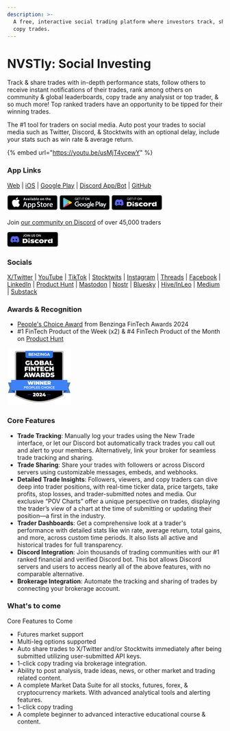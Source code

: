 ```yaml
---
description: >-
  A free, interactive social trading platform where investors track, share, &
  copy trades.
---
```


# NVSTly: Social Investing

Track & share trades with in-depth performance stats, follow others to receive instant notifications of their trades, rank among others on community & global leaderboards, copy trade any analysist or top trader, & so much more! Top ranked traders have an opportunity to be tipped for their winning trades.

The #1 tool for traders on social media. Auto post your trades to social media such as Twitter, Discord, & Stocktwits with an optional delay, include your stats such as win rate & average return.

{% embed url="https://youtu.be/usMjT4vcewY" %}

### App Links

[Web](https://nvstly.com) | [iOS](https://nvstly.com/go/ios) | [Google Play](https://nvstly.com/go/android) | [Discord App/Bot](https://nvstly.com/go/bot) | [GitHub](https://nvstly.com/go/github)

[ ![](<.gitbook/assets/app_store (1).png>)](https://nvstly.com/go/ios) [  ![](<.gitbook/assets/google_play (1).png>)](https://nvstly.com/go/android)   [![](.gitbook/assets/discord_app.png)](https://nvstly.com/go/bot)\
\
Join [our community on Discord](https://discord.gg/nvstly) of over 45,000 traders

[ ![](.gitbook/assets/discord_server.png)](https://nvstly.com/go/discord)

### Socials

[X/Twitter](https://nvstly.com/go/x) | [YouTube](https://nvstly.com/go/youtube) | [TikTok](https://nvstly.com/go/tiktok) | [Stocktwits](https://nvstly.com/go/stocktwits) | [Instagram](https://nvstly.com/go/instagram) | [Threads](https://nvstly.com/go/threads) | [Facebook](https://nvstly.com/go/facebook) | [LinkedIn](https://nvstly.com/go/linkedin) | [Product Hunt](https://nvstly.com/go/producthunt) | [Mastodon](https://nvstly.com/go/mastodon) | [Nostr](https://nvstly.com/go/nostr) | [Bluesky](https://nvstly.com/go/bsky) | [Hive/InLeo](https://nvstly.com/go/hive) | [Medium](https://nvstly.com/go/medium) | [Substack](https://nvstly.com/go/substack)

### Awards & Recognition

* [People's Choice Award](https://www.benzinga.com/news/events/24/11/42098678/these-are-the-top-fintech-innovators-recognized-at-benzingas-2024-global-fintech-awards) from Benzinga FinTech Awards 2024
* \#1 FinTech Product of the Week (x2) & #4 FinTech Product of the Month on [Product Hunt](https://www.producthunt.com/products/nvstly-social-investing)

[![](.gitbook/assets/benzinga_badge.png)](https://nvstly.com/shrt/bnzgaward)

### Core Features

* **Trade Tracking**: Manually log your trades using the New Trade interface, or let our Discord bot automatically track trades you call out and alert to your members. Alternatively, link your broker for seamless trade tracking and sharing.
* **Trade Sharing**: Share your trades with followers or across Discord servers using customizable messages, embeds, and webhooks.
* **Detailed Trade Insights**: Followers, viewers, and copy traders can dive deep into trader positions, with real-time ticker data, price targets, take profits, stop losses, and trader-submitted notes and media. Our exclusive “POV Charts” offer a unique perspective on trades, displaying the trader’s view of a chart at the time of submitting or updating their position—a first in the industry.
* **Trader Dashboards**: Get a comprehensive look at a trader's performance with detailed stats like win rate, average return, total gains, and more, across custom time periods. It also lists all active and historical trades for full transparency.
* **Discord Integration**: Join thousands of trading communities with our #1 ranked financial and verified Discord bot. This bot allows Discord servers and users to access nearly all of the above features, with no comparable alternative.
* **Brokerage Integration**: Automate the tracking and sharing of trades by connecting your brokerage account.

### What's to come

Core Features to Come

* Futures market support
* Multi-leg options supported
* Auto share trades to X/Twitter and/or Stocktwits immediately after being submitted utilizing user-submitted API keys.
* 1-click copy trading via brokerage integration.
* Ability to post analysis, trade ideas, news, or other market and trading related content.
* A complete Market Data Suite for all stocks, futures, forex, & cryptocurrency markets. With advanced analytical tools and alerting features.
* 1-click copy trading
* A complete beginner to advanced interactive educational course & content.
